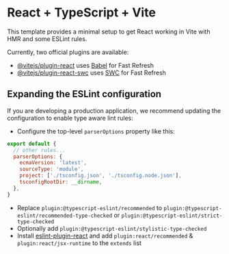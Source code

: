 # React + TypeScript + Vite

This template provides a minimal setup to get React working in Vite with HMR and some ESLint rules.

Currently, two official plugins are available:

- [@vitejs/plugin-react](https://github.com/vitejs/vite-plugin-react/blob/main/packages/plugin-react/README.md) uses [Babel](https://babeljs.io/) for Fast Refresh
- [@vitejs/plugin-react-swc](https://github.com/vitejs/vite-plugin-react-swc) uses [SWC](https://swc.rs/) for Fast Refresh

## Expanding the ESLint configuration

If you are developing a production application, we recommend updating the configuration to enable type aware lint rules:

- Configure the top-level `parserOptions` property like this:

```js
export default {
  // other rules...
  parserOptions: {
    ecmaVersion: 'latest',
    sourceType: 'module',
    project: ['./tsconfig.json', './tsconfig.node.json'],
    tsconfigRootDir: __dirname,
  },
}
```

- Replace `plugin:@typescript-eslint/recommended` to `plugin:@typescript-eslint/recommended-type-checked` or `plugin:@typescript-eslint/strict-type-checked`
- Optionally add `plugin:@typescript-eslint/stylistic-type-checked`
- Install [eslint-plugin-react](https://github.com/jsx-eslint/eslint-plugin-react) and add `plugin:react/recommended` & `plugin:react/jsx-runtime` to the `extends` list


<!-- 
 what have been able to learn so far in this project is that i can authenticate and sign up user usinf email and password
 createUserWithEmailAndPassword(auth , email, password).then(cred => {
     const user = cred.user this contains information about the user but at it is user don't have any othrt information only email and uid 
     so we can update the profile by import updateProfile from firebase/auth
     await updateProfile(user , {
       name : user.displayName,
       email: user.email,
       photoUrl : "
     }).then(()=> {
      we store this information in localstorage
        const auth = auth.currentUser

        const userInfo = {
          name : user.displayName,
          email: user.email,
          phtot: user.photoUrl,
          issuerLoggedIn: true
        }
        localStorage.setItem("user", JSON.stringfy(userInfo))
     }) if you notice we we're able to do this by applying the then method and getting the information from the currunt auth
 })


 another thing we aare able to learn is that we diaplay the errors we got in the helperText that dislays thevalidation erros 
 we strored the result we got back from the error in a state

 const [errorMeg , setErrorsMegs] = useState("") its set to an empty string 

 then in the catch(error){
    eg if (error.code === 'auth/users exits'){
      setErrrosMegs('user exist')  // at this point the erroMesage we become what we specify
    }else if (errro.code === 'auth/ netword failed'){
      setErrorsMegs("check your internet")
    }else{
      setErrosMeg("error occured)
    }
    at this point the erroMegs can be different at any point of state
 }

 to display it 

 helpText={
   <>
   <span>{errorMeg || ''}</span>
   </>
 }

 /// in terms of styling we were able to achive both the dialog as weel as the form to have full screen at a max-width specilfield

 by just specilfying
 position fixed
 top 0
 width 100%
 height 100vh
 left 0 
 right 0 if nessacery
 background most importantly  always specify background 
 this method is also used in creating mobile standard from menu list 
 the only diffrence is that we send the nav by tranfor tranlate(x) -3000 and return it as some certain viewport also a state to togle between it to so or to go back
 
 one thing have i learnt in this project is understanding rendation of components when the user is loged in or not
 we can store a boolean in our userInfo in the localstorage eg
 isUserLogedIn : true
 we can then get this boolean and short circuit or router if  isUserLogedIn ? <Home> : <Loging/>

 i was having issues with how my white text will be rendered on diffrent pictures im fetching from the api 
 i was able to understand to be able to achive that i need to give the picture a fading color by overlaying it 
 just like what we did to the picture at the login page


 to finailse hoe the authntication of pages we where able to use local storage to store the state 
 and able to share the stae across the codeBae by useing useContext 

const storedUser = localStorage.getItem("userLogged)
 const [userLogged , setUserLogged] = useState(storedUser ? JSON.parse(storedUser) : false)
 we getting the storedUser from  the localstrage even if it doesnt exits by that it will give use null 
 but we conditional check it which (storedUser ? JSON.parse(storedUser) : false) if it doesnt exist yet it will give false by defualt
 
 then we can a useEffect

 useEffect(()=> {
   localStorage.setItem("userLogged", JSON.stringify(userLogged))
 }, [userLogged])

so what it checks is that any where the setLogged as been called and be used in the case after looging it changes 
 setUserLogged(true)  it updates the current state to the localsorage "userLogged"

 lastly we use the state to check the components

 !userLogged ? <Login/> : <Home/>
 -->